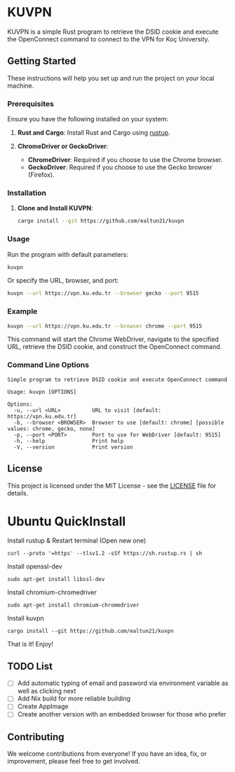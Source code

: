 # KUVPN

KUVPN is a simple Rust program to retrieve the DSID cookie and execute the OpenConnect command to connect to the VPN for Koç University.

## Getting Started

These instructions will help you set up and run the project on your local machine.

### Prerequisites

Ensure you have the following installed on your system:

1. **Rust and Cargo**: Install Rust and Cargo using [rustup](https://rustup.rs/).

2. **ChromeDriver or GeckoDriver**:
   - **ChromeDriver**: Required if you choose to use the Chrome browser.
   - **GeckoDriver**: Required if you choose to use the Gecko browser (Firefox).


### Installation

1. **Clone and Install KUVPN**:
    ```bash
    cargo install --git https://github.com/ealtun21/kuvpn
    ```

### Usage

Run the program with default parameters:

```bash
kuvpn
```

Or specify the URL, browser, and port:

```bash
kuvpn --url https://vpn.ku.edu.tr --browser gecko --port 9515
```

### Example

```bash
kuvpn --url https://vpn.ku.edu.tr --browser chrome --port 9515
```

This command will start the Chrome WebDriver, navigate to the specified URL, retrieve the DSID cookie, and construct the OpenConnect command.

### Command Line Options

```
Simple program to retrieve DSID cookie and execute OpenConnect command

Usage: kuvpn [OPTIONS]

Options:
  -u, --url <URL>          URL to visit [default: https://vpn.ku.edu.tr]
  -b, --browser <BROWSER>  Browser to use [default: chrome] [possible values: chrome, gecko, none]
  -p, --port <PORT>        Port to use for WebDriver [default: 9515]
  -h, --help               Print help
  -V, --version            Print version
```

## License

This project is licensed under the MIT License - see the [LICENSE](LICENSE) file for details.


# Ubuntu QuickInstall

Install rustup & Restart terminal (Open new one)
```
curl --proto '=https' --tlsv1.2 -sSf https://sh.rustup.rs | sh
``` 

Install openssl-dev
```
sudo apt-get install libssl-dev
```

Install chromium-chromedriver
```
sudo apt-get install chromium-chromedriver
```

Install kuvpn
```
cargo install --git https://github.com/ealtun21/kuvpn
```

That is it! Enjoy!


## TODO List

- [ ] Add automatic typing of email and password via environment variable as well as clicking next
- [ ] Add Nix build for more reliable building
- [ ] Create AppImage
- [ ] Create another version with an embedded browser for those who prefer

## Contributing

We welcome contributions from everyone! If you have an idea, fix, or improvement, please feel free to get involved.

